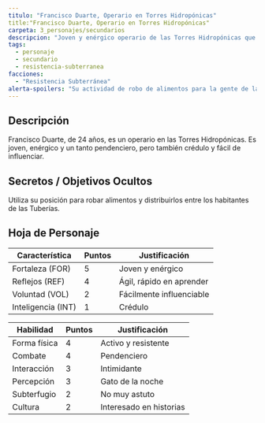 ```yaml
---
titulo: "Francisco Duarte, Operario en Torres Hidropónicas"
title:"Francisco Duarte, Operario en Torres Hidropónicas"
carpeta: 3_personajes/secundarios
descripcion: "Joven y enérgico operario de las Torres Hidropónicas que secretamente roba alimentos para la gente de las Tuberías."
tags:
  - personaje
  - secundario
  - resistencia-subterranea
facciones:
  - "Resistencia Subterránea"
alerta-spoilers: "Su actividad de robo de alimentos para la gente de las Tuberías es un secreto."
---
```


## Descripción

Francisco Duarte, de 24 años, es un operario en las Torres Hidropónicas. Es joven, enérgico y un tanto pendenciero, pero también crédulo y fácil de influenciar.

## Secretos / Objetivos Ocultos

Utiliza su posición para robar alimentos y distribuirlos entre los habitantes de las Tuberías.

## Hoja de Personaje

| **Característica** | **Puntos** | **Justificación** |
| --- | --- | --- |
| Fortaleza (FOR) | 5 | Joven y enérgico |
| Reflejos (REF) | 4 | Ágil, rápido en aprender |
| Voluntad (VOL) | 2 | Fácilmente influenciable |
| Inteligencia (INT) | 1 | Crédulo |

| **Habilidad** | **Puntos** | **Justificación** |
| --- | --- | --- |
| Forma física | 4 | Activo y resistente |
| Combate | 4 | Pendenciero |
| Interacción | 3 | Intimidante |
| Percepción | 3 | Gato de la noche |
| Subterfugio | 2 | No muy astuto |
| Cultura | 2 | Interesado en historias |

